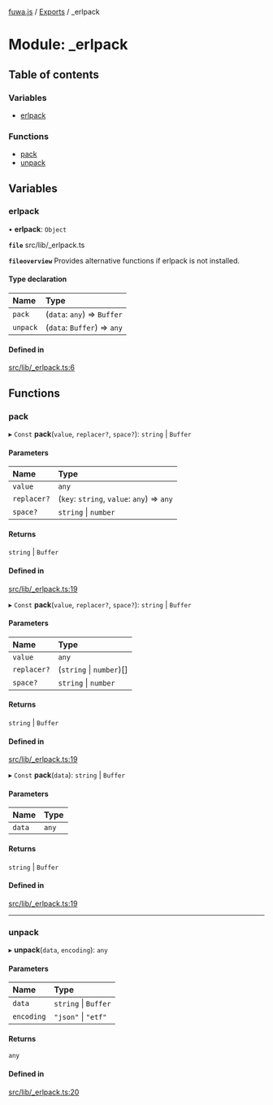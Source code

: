 [fuwa.js](../README.md) / [Exports](../modules.md) / _erlpack

# Module: \_erlpack

## Table of contents

### Variables

- [erlpack](_erlpack.md#erlpack)

### Functions

- [pack](_erlpack.md#pack)
- [unpack](_erlpack.md#unpack)

## Variables

### erlpack

• **erlpack**: `Object`

**`file`** src/lib/_erlpack.ts

**`fileoverview`** Provides alternative functions if erlpack is not installed.

#### Type declaration

| Name | Type |
| :------ | :------ |
| `pack` | (`data`: `any`) => `Buffer` |
| `unpack` | (`data`: `Buffer`) => `any` |

#### Defined in

[src/lib/_erlpack.ts:6](https://github.com/Fuwajs/Fuwa.js/blob/6865cb6/src/lib/_erlpack.ts#L6)

## Functions

### pack

▸ `Const` **pack**(`value`, `replacer?`, `space?`): `string` \| `Buffer`

#### Parameters

| Name | Type |
| :------ | :------ |
| `value` | `any` |
| `replacer?` | (`key`: `string`, `value`: `any`) => `any` |
| `space?` | `string` \| `number` |

#### Returns

`string` \| `Buffer`

#### Defined in

[src/lib/_erlpack.ts:19](https://github.com/Fuwajs/Fuwa.js/blob/6865cb6/src/lib/_erlpack.ts#L19)

▸ `Const` **pack**(`value`, `replacer?`, `space?`): `string` \| `Buffer`

#### Parameters

| Name | Type |
| :------ | :------ |
| `value` | `any` |
| `replacer?` | (`string` \| `number`)[] |
| `space?` | `string` \| `number` |

#### Returns

`string` \| `Buffer`

#### Defined in

[src/lib/_erlpack.ts:19](https://github.com/Fuwajs/Fuwa.js/blob/6865cb6/src/lib/_erlpack.ts#L19)

▸ `Const` **pack**(`data`): `string` \| `Buffer`

#### Parameters

| Name | Type |
| :------ | :------ |
| `data` | `any` |

#### Returns

`string` \| `Buffer`

#### Defined in

[src/lib/_erlpack.ts:19](https://github.com/Fuwajs/Fuwa.js/blob/6865cb6/src/lib/_erlpack.ts#L19)

___

### unpack

▸ **unpack**(`data`, `encoding`): `any`

#### Parameters

| Name | Type |
| :------ | :------ |
| `data` | `string` \| `Buffer` |
| `encoding` | ``"json"`` \| ``"etf"`` |

#### Returns

`any`

#### Defined in

[src/lib/_erlpack.ts:20](https://github.com/Fuwajs/Fuwa.js/blob/6865cb6/src/lib/_erlpack.ts#L20)
